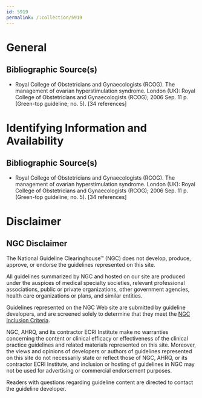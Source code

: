 ```yaml
---
id: 5919
permalink: /:collection/5919
---
```


# General

## Bibliographic Source(s)

- Royal College of Obstetricians and Gynaecologists (RCOG). The management of ovarian hyperstimulation syndrome. London (UK): Royal College of Obstetricians and Gynaecologists (RCOG); 2006 Sep. 11 p. (Green-top guideline; no. 5). [34 references]

# Identifying Information and Availability

## Bibliographic Source(s)

- Royal College of Obstetricians and Gynaecologists (RCOG). The management of ovarian hyperstimulation syndrome. London (UK): Royal College of Obstetricians and Gynaecologists (RCOG); 2006 Sep. 11 p. (Green-top guideline; no. 5). [34 references]

# Disclaimer

## NGC Disclaimer

The National Guideline Clearinghouse™ (NGC) does not develop, produce, approve, or endorse the guidelines represented on this site.

All guidelines summarized by NGC and hosted on our site are produced under the auspices of medical specialty societies, relevant professional associations, public or private organizations, other government agencies, health care organizations or plans, and similar entities.

Guidelines represented on the NGC Web site are submitted by guideline developers, and are screened solely to determine that they meet the [NGC Inclusion Criteria](/help-and-about/summaries/inclusion-criteria).

NGC, AHRQ, and its contractor ECRI Institute make no warranties concerning the content or clinical efficacy or effectiveness of the clinical practice guidelines and related materials represented on this site. Moreover, the views and opinions of developers or authors of guidelines represented on this site do not necessarily state or reflect those of NGC, AHRQ, or its contractor ECRI Institute, and inclusion or hosting of guidelines in NGC may not be used for advertising or commercial endorsement purposes.

Readers with questions regarding guideline content are directed to contact the guideline developer.

